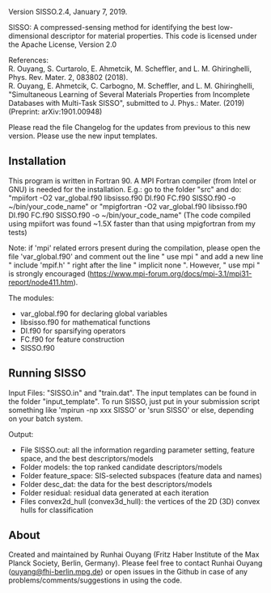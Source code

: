 
Version SISSO.2.4, January 7, 2019.

SISSO: A compressed-sensing method for identifying the best low-dimensional descriptor for material properties.
This code is licensed under the Apache License, Version 2.0

References:   
R. Ouyang, S. Curtarolo, E. Ahmetcik, M. Scheffler, and L. M. Ghiringhelli, Phys. Rev. Mater. 2, 083802 (2018).  
R. Ouyang, E. Ahmetcik, C. Carbogno, M. Scheffler, and L. M. Ghiringhelli, "Simultaneous Learning of Several Materials 
Properties from Incomplete Databases with Multi-Task SISSO", submitted to J. Phys.: Mater. (2019) (Preprint: arXiv:1901.00948)


Please read the file Changelog for the updates from previous to this new version. Please use the new input templates.


Installation
-------------
This program is written in Fortran 90. A MPI Fortran compiler (from Intel or GNU) is needed for the installation.
E.g.: go to the folder "src" and do:
"mpiifort -O2 var_global.f90 libsisso.f90 DI.f90 FC.f90 SISSO.f90 -o ~/bin/your_code_name"
or
"mpigfortran -O2 var_global.f90 libsisso.f90 DI.f90 FC.f90 SISSO.f90 -o ~/bin/your_code_name"
(The code compiled using mpiifort was found ~1.5X faster than that using mpigfortran from my tests)

Note: if 'mpi' related errors present during the compilation, please open the file 'var_global.f90' and comment out 
the line " use mpi " and add a new line " include 'mpif.h' " right after the line " implicit none ".
However, " use mpi " is strongly encouraged (https://www.mpi-forum.org/docs/mpi-3.1/mpi31-report/node411.htm).

The modules:
- var_global.f90     for declaring global variables
- libsisso.f90       for mathematical functions
- DI.f90             for sparsifying operators
- FC.f90             for feature construction
- SISSO.f90


Running SISSO
-------------
Input Files: "SISSO.in" and "train.dat". The input templates can be found in the folder "input_template". 
To run SISSO, just put in your submission script something like 'mpirun -np xxx SISSO' or 'srun SISSO' or else, depending on your batch system.

Output:
- File SISSO.out: all the information regarding parameter setting, feature space, and the best descriptors/models
- Folder models: the top ranked candidate descriptors/models
- Folder feature_space: SIS-selected subspaces (feature data and names)
- Folder desc_dat: the data for the best descriptors/models
- Folder residual: residual data generated at each iteration
- Files convex2d_hull (convex3d_hull): the vertices of the 2D (3D) convex hulls for classification


About
-------------
Created and maintained by Runhai Ouyang (Fritz Haber Institute of the Max Planck Society, Berlin, Germany).
Please feel free to contact Runhai Ouyang (ouyang@fhi-berlin.mpg.de) or open issues in the Github in case of any problems/comments/suggestions in using the code.


